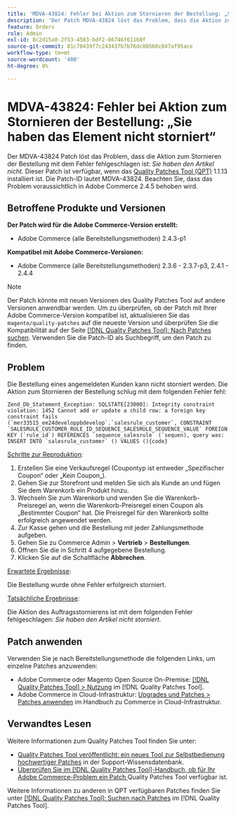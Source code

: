 ```yaml
---
title: 'MDVA-43824: Fehler bei Aktion zum Stornieren der Bestellung: „Sie haben das Element nicht storniert“'
description: 'Der Patch MDVA-43824 löst das Problem, dass die Aktion zum Stornieren der Bestellung mit folgendem Fehler fehlgeschlagen ist: * Sie haben den Artikel nicht storniert*. Dieser Patch ist verfügbar, wenn das [Quality Patches Tool (QPT)](https://experienceleague.adobe.com/en/docs/commerce-knowledge-base/kb/announcements/commerce-announcements/magento-quality-patches-released-new-tool-to-self-serve-quality-patches) 1.1.13 installiert ist. Die Patch-ID lautet MDVA-43824. Beachten Sie, dass das Problem voraussichtlich in Adobe Commerce 2.4.5 behoben wird.'
feature: Orders
role: Admin
exl-id: 8c2d15a0-2f53-4583-bdf2-86746f61160f
source-git-commit: 81c78439f7c243437b7b76dc80560c847af95ace
workflow-type: tm+mt
source-wordcount: '480'
ht-degree: 0%

---
```


# MDVA-43824: Fehler bei Aktion zum Stornieren der Bestellung: „Sie haben das Element nicht storniert“

Der MDVA-43824 Patch löst das Problem, dass die Aktion zum Stornieren der Bestellung mit dem Fehler fehlgeschlagen ist: *Sie haben den Artikel nicht*. Dieser Patch ist verfügbar, wenn das [Quality Patches Tool (QPT)](https://experienceleague.adobe.com/en/docs/commerce-knowledge-base/kb/announcements/commerce-announcements/magento-quality-patches-released-new-tool-to-self-serve-quality-patches) 1.1.13 installiert ist. Die Patch-ID lautet MDVA-43824. Beachten Sie, dass das Problem voraussichtlich in Adobe Commerce 2.4.5 behoben wird.

## Betroffene Produkte und Versionen

**Der Patch wird für die Adobe Commerce-Version erstellt:**

* Adobe Commerce (alle Bereitstellungsmethoden) 2.4.3-p1

**Kompatibel mit Adobe Commerce-Versionen:**

* Adobe Commerce (alle Bereitstellungsmethoden) 2.3.6 - 2.3.7-p3, 2.4.1 - 2.4.4

>[!NOTE]
>
>Der Patch könnte mit neuen Versionen des Quality Patches Tool auf andere Versionen anwendbar werden. Um zu überprüfen, ob der Patch mit Ihrer Adobe Commerce-Version kompatibel ist, aktualisieren Sie das `magento/quality-patches` auf die neueste Version und überprüfen Sie die Kompatibilität auf der Seite [[!DNL Quality Patches Tool]: Nach Patches suchen](https://experienceleague.adobe.com/en/docs/commerce-knowledge-base/kb/announcements/commerce-announcements/magento-quality-patches-released-new-tool-to-self-serve-quality-patches). Verwenden Sie die Patch-ID als Suchbegriff, um den Patch zu finden.

## Problem

Die Bestellung eines angemeldeten Kunden kann nicht storniert werden. Die Aktion zum Stornieren der Bestellung schlug mit dem folgenden Fehler fehl:

```
Zend_Db_Statement_Exception: SQLSTATE[23000]: Integrity constraint violation: 1452 Cannot add or update a child row: a foreign key constraint fails (`mer33515_ee24developpbdevelop`.`salesrule_customer`, CONSTRAINT `SALESRULE_CUSTOMER_RULE_ID_SEQUENCE_SALESRULE_SEQUENCE_VALUE` FOREIGN KEY (`rule_id`) REFERENCES `sequence_salesrule` (`sequen), query was: INSERT INTO `salesrule_customer` () VALUES (){code}
```

<u>Schritte zur Reproduktion</u>:

1. Erstellen Sie eine Verkaufsregel (Coupontyp ist entweder „Spezifischer Coupon“ oder „Kein Coupon„).
1. Gehen Sie zur Storefront und melden Sie sich als Kunde an und fügen Sie dem Warenkorb ein Produkt hinzu.
1. Wechseln Sie zum Warenkorb und wenden Sie die Warenkorb-Preisregel an, wenn die Warenkorb-Preisregel einen Coupon als „Bestimmter Coupon“ hat. Die Preisregel für den Warenkorb sollte erfolgreich angewendet werden.
1. Zur Kasse gehen und die Bestellung mit jeder Zahlungsmethode aufgeben.
1. Gehen Sie zu Commerce Admin > **Vertrieb** > **Bestellungen**.
1. Öffnen Sie die in Schritt 4 aufgegebene Bestellung.
1. Klicken Sie auf die Schaltfläche **Abbrechen**.

<u>Erwartete Ergebnisse</u>:

Die Bestellung wurde ohne Fehler erfolgreich storniert.

<u>Tatsächliche Ergebnisse</u>:

Die Aktion des Auftragsstornierens ist mit dem folgenden Fehler fehlgeschlagen: *Sie haben den Artikel nicht storniert.*

## Patch anwenden

Verwenden Sie je nach Bereitstellungsmethode die folgenden Links, um einzelne Patches anzuwenden:

* Adobe Commerce oder Magento Open Source On-Premise: [[!DNL Quality Patches Tool] > Nutzung](/help/tools/quality-patches-tool/usage.md) im [!DNL Quality Patches Tool].
* Adobe Commerce in Cloud-Infrastruktur: [Upgrades und Patches > Patches anwenden](https://experienceleague.adobe.com/docs/commerce-cloud-service/user-guide/develop/upgrade/apply-patches.html) im Handbuch zu Commerce in Cloud-Infrastruktur.

## Verwandtes Lesen

Weitere Informationen zum Quality Patches Tool finden Sie unter:

* [Quality Patches Tool veröffentlicht: ein neues Tool zur Selbstbedienung hochwertiger Patches](https://experienceleague.adobe.com/en/docs/commerce-knowledge-base/kb/announcements/commerce-announcements/magento-quality-patches-released-new-tool-to-self-serve-quality-patches) in der Support-Wissensdatenbank.
* [Überprüfen Sie im [!DNL Quality Patches Tool]-Handbuch, ob für Ihr Adobe Commerce-Problem ein Patch ](/help/tools/quality-patches-tool/patches-available-in-qpt/check-patch-for-magento-issue-with-magento-quality-patches.md) Quality Patches Tool verfügbar ist.

Weitere Informationen zu anderen in QPT verfügbaren Patches finden Sie unter [[!DNL Quality Patches Tool]: Suchen nach Patches](https://experienceleague.adobe.com/tools/commerce-quality-patches/index.html) im [!DNL Quality Patches Tool].
